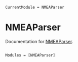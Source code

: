 ```@meta
CurrentModule = NMEAParser
```

# NMEAParser

Documentation for [NMEAParser](https://github.com/JuliaMessaging/NMEAParser.jl).

```@index
```

```@autodocs
Modules = [NMEAParser]
```
